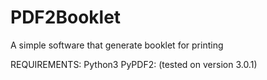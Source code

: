 # PDF2Booklet
A simple software that generate booklet for printing

REQUIREMENTS:
Python3
PyPDF2: (tested on version 3.0.1)